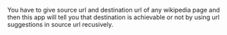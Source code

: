 You have to give source url and destination url of any wikipedia page and
then this app will tell you that destination is achievable or not by using
url suggestions in source url recusively.

